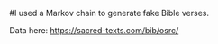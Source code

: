 #I used a Markov chain to generate fake Bible verses. 

Data here: https://sacred-texts.com/bib/osrc/
